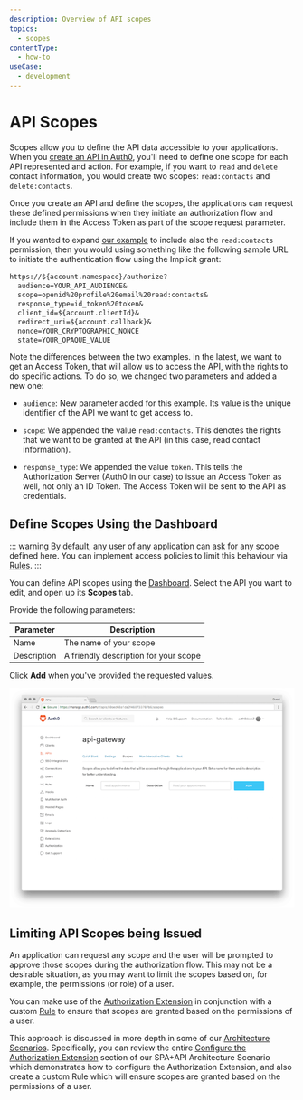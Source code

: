 ```yaml
---
description: Overview of API scopes
topics:
  - scopes
contentType:
  - how-to
useCase:
  - development
---
```

# API Scopes

Scopes allow you to define the API data accessible to your applications. When you [create an API in Auth0](/apis), you'll need to define one scope for each API represented and action. For example, if you want to `read` and `delete` contact information, you would create two scopes: `read:contacts` and `delete:contacts`.

Once you create an API and define the scopes, the applications can request these defined permissions when they initiate an authorization flow and include them in the Access Token as part of the scope request parameter.

If you wanted to expand [our example](#example-asking-for-standard-claims) to include also the `read:contacts` permission, then you would using something like the following sample URL to initiate the authentication flow using the Implicit grant:

```text
https://${account.namespace}/authorize?
  audience=YOUR_API_AUDIENCE&
  scope=openid%20profile%20email%20read:contacts&
  response_type=id_token%20token&
  client_id=${account.clientId}&
  redirect_uri=${account.callback}&
  nonce=YOUR_CRYPTOGRAPHIC_NONCE
  state=YOUR_OPAQUE_VALUE
```

Note the differences between the two examples. In the latest, we want to get an Access Token, that will allow us to access the API, with the rights to do specific actions. To do so, we changed two parameters and added a new one:

- `audience`: New parameter added for this example. Its value is the unique identifier of the API we want to get access to.

- `scope`: We appended the value `read:contacts`. This denotes the rights that we want to be granted at the API (in this case, read contact information).

- `response_type`: We appended the value `token`. This tells the Authorization Server (Auth0 in our case) to issue an Access Token as well, not only an ID Token. The Access Token will be sent to the API as credentials.

## Define Scopes Using the Dashboard

::: warning
By default, any user of any application can ask for any scope defined here. You can implement access policies to limit this behaviour via [Rules](/rules).
:::

You can define API scopes using the [Dashboard](${manage_url}/#/apis). Select the API you want to edit, and open up its **Scopes** tab.

Provide the following parameters:

| Parameter | Description |
| - | - |
| Name | The name of your scope |
| Description | A friendly description for your scope |

Click **Add** when you've provided the requested values.

![API Scopes](/media/articles/scopes/api-scopes.png)

## Limiting API Scopes being Issued

An application can request any scope and the user will be prompted to approve those scopes during the authorization flow. This may not be a desirable situation, as you may want to limit the scopes based on, for example, the permissions (or role) of a user.

You can make use of the [Authorization Extension](/extensions/authorization-extension) in conjunction with a custom [Rule](/rules) to ensure that scopes are granted based on the permissions of a user.

This approach is discussed in more depth in some of our [Architecture Scenarios](/architecture-scenarios). Specifically, you can review the entire [Configure the Authorization Extension](/architecture-scenarios/application/spa-api/part-2#configure-the-authorization-extension) section of our SPA+API Architecture Scenario which demonstrates how to configure the Authorization Extension, and also create a custom Rule which will ensure scopes are granted based on the permissions of a user.